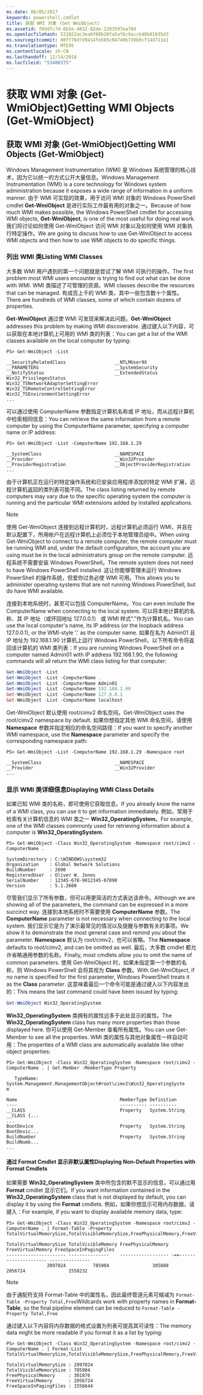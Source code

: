 ```yaml
---
ms.date: 06/05/2017
keywords: powershell,cmdlet
title: 获取 WMI 对象 (Get WmiObject)
ms.assetid: f0ddfc7d-6b5e-4832-82de-2283597ea70d
ms.openlocfilehash: 522822ac3ea6f08b20fa5af6c9accb48b01035d3
ms.sourcegitcommit: 00ff76d7d9414fe585c04740b739b9cf14d711e1
ms.translationtype: MTE95
ms.contentlocale: zh-CN
ms.lasthandoff: 12/14/2018
ms.locfileid: "53400375"
---
```

# <a name="getting-wmi-objects-get-wmiobject"></a><span data-ttu-id="4252e-103">获取 WMI 对象 (Get-WmiObject)</span><span class="sxs-lookup"><span data-stu-id="4252e-103">Getting WMI Objects (Get-WmiObject)</span></span>

## <a name="getting-wmi-objects-get-wmiobject"></a><span data-ttu-id="4252e-104">获取 WMI 对象 (Get-WmiObject)</span><span class="sxs-lookup"><span data-stu-id="4252e-104">Getting WMI Objects (Get-WmiObject)</span></span>

<span data-ttu-id="4252e-105">Windows Management Instrumentation (WMI) 是 Windows 系统管理的核心技术，因为它以统一的方式公开大量信息。</span><span class="sxs-lookup"><span data-stu-id="4252e-105">Windows Management Instrumentation (WMI) is a core technology for Windows system administration because it exposes a wide range of information in a uniform manner.</span></span> <span data-ttu-id="4252e-106">由于 WMI 可实现的效果，用于访问 WMI 对象的 Windows PowerShell cmdlet **Get-WmiObject** 是进行实际工作最有用的对象之一。</span><span class="sxs-lookup"><span data-stu-id="4252e-106">Because of how much WMI makes possible, the Windows PowerShell cmdlet for accessing WMI objects, **Get-WmiObject**, is one of the most useful for doing real work.</span></span> <span data-ttu-id="4252e-107">我们将讨论如何使用 Get-WmiObject 访问 WMI 对象以及如何使用 WMI 对象执行特定操作。</span><span class="sxs-lookup"><span data-stu-id="4252e-107">We are going to discuss how to use Get-WmiObject to access WMI objects and then how to use WMI objects to do specific things.</span></span>

### <a name="listing-wmi-classes"></a><span data-ttu-id="4252e-108">列出 WMI 类</span><span class="sxs-lookup"><span data-stu-id="4252e-108">Listing WMI Classes</span></span>

<span data-ttu-id="4252e-109">大多数 WMI 用户遇到的第一个问题就是尝试了解 WMI 可执行的操作。</span><span class="sxs-lookup"><span data-stu-id="4252e-109">The first problem most WMI users encounter is trying to find out what can be done with WMI.</span></span> <span data-ttu-id="4252e-110">WMI 类描述了可管理的资源。</span><span class="sxs-lookup"><span data-stu-id="4252e-110">WMI classes describe the resources that can be managed.</span></span> <span data-ttu-id="4252e-111">有成百上千的 WMI 类，其中一些包含数十个属性。</span><span class="sxs-lookup"><span data-stu-id="4252e-111">There are hundreds of WMI classes, some of which contain dozens of properties.</span></span>

<span data-ttu-id="4252e-112">**Get-WmiObject** 通过使 WMI 可发现来解决此问题。</span><span class="sxs-lookup"><span data-stu-id="4252e-112">**Get-WmiObject** addresses this problem by making WMI discoverable.</span></span> <span data-ttu-id="4252e-113">通过键入以下内容，可以获取在本地计算机上可用的 WMI 类的列表：</span><span class="sxs-lookup"><span data-stu-id="4252e-113">You can get a list of the WMI classes available on the local computer by typing:</span></span>

```
PS> Get-WmiObject -List

__SecurityRelatedClass                  __NTLMUser9X
__PARAMETERS                            __SystemSecurity
__NotifyStatus                          __ExtendedStatus
Win32_PrivilegesStatus                  Win32_TSNetworkAdapterSettingError
Win32_TSRemoteControlSettingError       Win32_TSEnvironmentSettingError
...
```

<span data-ttu-id="4252e-114">可以通过使用 ComputerName 参数指定计算机名称或 IP 地址，而从远程计算机中检索相同信息：</span><span class="sxs-lookup"><span data-stu-id="4252e-114">You can retrieve the same information from a remote computer by using the ComputerName parameter, specifying a computer name or IP address:</span></span>

```
PS> Get-WmiObject -List -ComputerName 192.168.1.29

__SystemClass                           __NAMESPACE
__Provider                              __Win32Provider
__ProviderRegistration                  __ObjectProviderRegistration
...
```

<span data-ttu-id="4252e-115">由于计算机正在运行的特定操作系统和已安装应用程序添加的特定 WMI 扩展，远程计算机返回的类列表可能不同。</span><span class="sxs-lookup"><span data-stu-id="4252e-115">The class listing returned by remote computers may vary due to the specific operating system the computer is running and the particular WMI extensions added by installed applications.</span></span>

> [!NOTE]
> <span data-ttu-id="4252e-116">使用 Get-WmiObject 连接到远程计算机时，远程计算机必须运行 WMI，并且在默认配置下，所用帐户在远程计算机上必须位于本地管理员组中。</span><span class="sxs-lookup"><span data-stu-id="4252e-116">When using Get-WmiObject to connect to a remote computer, the remote computer must be running WMI and, under the default configuration, the account you are using must be in the local administrators group on the remote computer.</span></span> <span data-ttu-id="4252e-117">远程系统不需要安装 Windows PowerShell。</span><span class="sxs-lookup"><span data-stu-id="4252e-117">The remote system does not need to have Windows PowerShell installed.</span></span> <span data-ttu-id="4252e-118">这让你能够管理未运行 Windows PowerShell 的操作系统，但爱你过务必使 WMI 可用。</span><span class="sxs-lookup"><span data-stu-id="4252e-118">This allows you to administer operating systems that are not running Windows PowerShell, but do have WMI available.</span></span>

<span data-ttu-id="4252e-119">连接到本地系统时，甚至可以包括 ComputerName。</span><span class="sxs-lookup"><span data-stu-id="4252e-119">You can even include the ComputerName when connecting to the local system.</span></span> <span data-ttu-id="4252e-120">可以将本地计算机的名称、其 IP 地址（或环回地址 127.0.0.1） 或 WMI 样式“.”作为计算机名。</span><span class="sxs-lookup"><span data-stu-id="4252e-120">You can use the local computer's name, its IP address (or the loopback address 127.0.0.1), or the WMI-style '.' as the computer name.</span></span> <span data-ttu-id="4252e-121">如果在名为 Admin01 且 IP 地址为 192.168.1.90 计算机上运行 Windows PowerShell，以下所有命令将返回该计算机的 WMI 类列表：</span><span class="sxs-lookup"><span data-stu-id="4252e-121">If you are running Windows PowerShell on a computer named Admin01 with IP address 192.168.1.90, the following commands will all return the WMI class listing for that computer:</span></span>

```powershell
Get-WmiObject -List
Get-WmiObject -List -ComputerName .
Get-WmiObject -List -ComputerName Admin01
Get-WmiObject -List -ComputerName 192.168.1.90
Get-WmiObject -List -ComputerName 127.0.0.1
Get-WmiObject -List -ComputerName localhost
```

<span data-ttu-id="4252e-122">Get-WmiObject 默认使用 root/cimv2 命名空间。</span><span class="sxs-lookup"><span data-stu-id="4252e-122">Get-WmiObject uses the root/cimv2 namespace by default.</span></span> <span data-ttu-id="4252e-123">如果你想指定其他 WMI 命名空间，请使用 **Namespace** 参数并指定相应的命名空间路径：</span><span class="sxs-lookup"><span data-stu-id="4252e-123">If you want to specify another WMI namespace, use the **Namespace** parameter and specify the corresponding namespace path:</span></span>

```
PS> Get-WmiObject -List -ComputerName 192.168.1.29 -Namespace root

__SystemClass                           __NAMESPACE
__Provider                              __Win32Provider
...
```

### <a name="displaying-wmi-class-details"></a><span data-ttu-id="4252e-124">显示 WMI 类详细信息</span><span class="sxs-lookup"><span data-stu-id="4252e-124">Displaying WMI Class Details</span></span>

<span data-ttu-id="4252e-125">如果已知 WMI 类的名称，即可使用它获取信息。</span><span class="sxs-lookup"><span data-stu-id="4252e-125">If you already know the name of a WMI class, you can use it to get information immediately.</span></span> <span data-ttu-id="4252e-126">例如，常用于检索有关计算机信息的 WMI 类之一 **Win32_OperatingSystem**。</span><span class="sxs-lookup"><span data-stu-id="4252e-126">For example, one of the WMI classes commonly used for retrieving information about a computer is **Win32_OperatingSystem**.</span></span>

```
PS> Get-WmiObject -Class Win32_OperatingSystem -Namespace root/cimv2 -ComputerName .

SystemDirectory : C:\WINDOWS\system32
Organization    : Global Network Solutions
BuildNumber     : 2600
RegisteredUser  : Oliver W. Jones
SerialNumber    : 12345-678-9012345-67890
Version         : 5.1.2600
```

<span data-ttu-id="4252e-127">尽管我们显示了所有参数，但可以用更简洁的方式表达该命令。</span><span class="sxs-lookup"><span data-stu-id="4252e-127">Although we are showing all of the parameters, the command can be expressed in a more succinct way.</span></span> <span data-ttu-id="4252e-128">连接到本地系统时不需要使用 **ComputerName** 参数。</span><span class="sxs-lookup"><span data-stu-id="4252e-128">The **ComputerName** parameter is not necessary when connecting to the local system.</span></span> <span data-ttu-id="4252e-129">我们显示它是为了演示最常见的情况以及提醒与参数有关的事项。</span><span class="sxs-lookup"><span data-stu-id="4252e-129">We show it to demonstrate the most general case and remind you about the parameter.</span></span> <span data-ttu-id="4252e-130">**Namespace** 默认为 root/cimv2，也可以省略。</span><span class="sxs-lookup"><span data-stu-id="4252e-130">The **Namespace** defaults to root/cimv2, and can be omitted as well.</span></span> <span data-ttu-id="4252e-131">最后，大多数 cmdlet 都允许省略通用参数的名称。</span><span class="sxs-lookup"><span data-stu-id="4252e-131">Finally, most cmdlets allow you to omit the name of common parameters.</span></span> <span data-ttu-id="4252e-132">使用 Get-WmiObject 时，如果未指定第一个参数的名称，则 Windows PowerShell 会将其视为 **Class** 参数。</span><span class="sxs-lookup"><span data-stu-id="4252e-132">With Get-WmiObject, if no name is specified for the first parameter, Windows PowerShell treats it as the **Class** parameter.</span></span> <span data-ttu-id="4252e-133">这意味着最后一个命令可能是通过键入以下内容发出的：</span><span class="sxs-lookup"><span data-stu-id="4252e-133">This means the last command could have been issued by typing:</span></span>

```powershell
Get-WmiObject Win32_OperatingSystem
```

<span data-ttu-id="4252e-134">**Win32_OperatingSystem** 类拥有的属性远多于此处显示的属性。</span><span class="sxs-lookup"><span data-stu-id="4252e-134">The **Win32_OperatingSystem** class has many more properties than those displayed here.</span></span> <span data-ttu-id="4252e-135">你可以使用 Get-Member 查看所有属性。</span><span class="sxs-lookup"><span data-stu-id="4252e-135">You can use Get-Member to see all the properties.</span></span> <span data-ttu-id="4252e-136">WMI 类的属性与其他对象属性一样自动可用：</span><span class="sxs-lookup"><span data-stu-id="4252e-136">The properties of a WMI class are automatically available like other object properties:</span></span>

```
PS> Get-WmiObject -Class Win32_OperatingSystem -Namespace root/cimv2 -ComputerName . | Get-Member -MemberType Property

   TypeName: System.Management.ManagementObject#root\cimv2\Win32_OperatingSyste
m

Name                                      MemberType Definition
----                                      ---------- ----------
__CLASS                                   Property   System.String __CLASS {...
...
BootDevice                                Property   System.String BootDevic...
BuildNumber                               Property   System.String BuildNumb...
...
```

#### <a name="displaying-non-default-properties-with-format-cmdlets"></a><span data-ttu-id="4252e-137">通过 Format Cmdlet 显示非默认属性</span><span class="sxs-lookup"><span data-stu-id="4252e-137">Displaying Non-Default Properties with Format Cmdlets</span></span>

<span data-ttu-id="4252e-138">如果需要 **Win32_OperatingSystem** 类中所包含的默不显示的信息，可以通过用 **Format** cmdlet 显示它们。</span><span class="sxs-lookup"><span data-stu-id="4252e-138">If you want information contained in the **Win32_OperatingSystem** class that is not displayed by default, you can display it by using the **Format** cmdlets.</span></span> <span data-ttu-id="4252e-139">例如，如果你想显示可用内存数据，请键入：</span><span class="sxs-lookup"><span data-stu-id="4252e-139">For example, if you want to display available memory data, type:</span></span>

```
PS> Get-WmiObject -Class Win32_OperatingSystem -Namespace root/cimv2 -ComputerName . | Format-Table -Property TotalVirtualMemorySize,TotalVisibleMemorySize,FreePhysicalMemory,FreeVirtualMemory,FreeSpaceInPagingFiles

TotalVirtualMemorySize TotalVisibleMemory FreePhysicalMemory FreeVirtualMemory FreeSpaceInPagingFiles
---------------------- ---------------    ------------------ -==--------------------- ---------------
               2097024          785904                305808           2056724                1558232
```

> [!NOTE]
> <span data-ttu-id="4252e-140">由于通配符支持 Format-Table 中的属性名，因此最终管道元素可缩减为 `Format-Table -Property Total,Free`</span><span class="sxs-lookup"><span data-stu-id="4252e-140">Wildcards work with property names in **Format-Table**, so the final pipeline element can be reduced to `Format-Table -Property Total,Free`</span></span>

<span data-ttu-id="4252e-141">通过键入以下内容将内存数据的格式设置为列表可提高其可读性：</span><span class="sxs-lookup"><span data-stu-id="4252e-141">The memory data might be more readable if you format it as a list by typing:</span></span>

```
PS> Get-WmiObject -Class Win32_OperatingSystem -Namespace root/cimv2 -ComputerName . | Format-List TotalVirtualMemorySize,TotalVisibleMemorySize,FreePhysicalMemory,FreeVirtualMemory,FreeSpaceInPagingFiles

TotalVirtualMemorySize : 2097024
TotalVisibleMemorySize : 785904
FreePhysicalMemory     : 301876
FreeVirtualMemory      : 2056724
FreeSpaceInPagingFiles : 1556644
```
